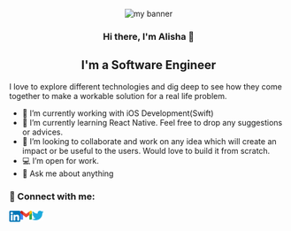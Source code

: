<p align="center">
   <img src="" alt="my banner">
</p>

<h3 align="center">
Hi there, I'm Alisha 👋
</h3>

<h2 align="center">
I'm a Software Engineer
</h2> 

I love to explore different technologies and dig deep to see how they come together to make a workable solution for a real life problem.

- 🔭 I’m currently working with iOS Development(Swift)
- 🌱 I’m currently learning React Native. Feel free to drop any suggestions or advices.
- 👯 I’m looking to collaborate and work on any idea which will create an impact or be useful to the users. Would love to build it from scratch.
- :computer: I’m open for work.
- 💬 Ask me about anything

### 🤝 Connect with me:
<a href="https://www.linkedin.com/in/alisha-shaw/"><img align="left" src="https://github.com/alishashaw439/alishashaw439/blob/main/images/linkedin.png" width="20px"/></a>
<a href="alishashaw439@gmail.com"><img align="left" src="https://github.com/alishashaw439/alishashaw439/blob/main/images/gmail.png" width="21px"/></a>
<a href="https://twitter.com/AlishaShaw00"><img align="left" src="https://github.com/alishashaw439/alishashaw439/blob/main/images/twitter.png" width="21px"/></a>
</br>

